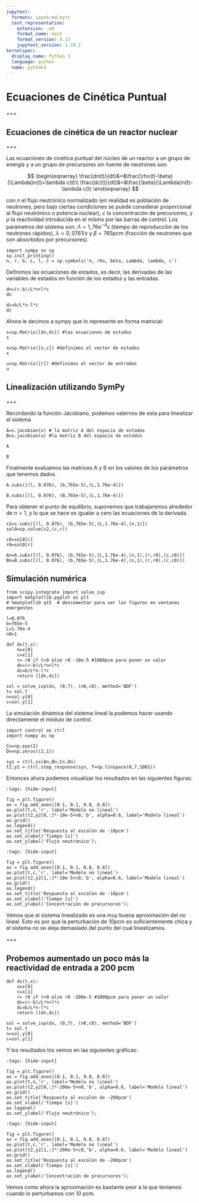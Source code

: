 ```yaml
---
jupytext:
  formats: ipynb,md:myst
  text_representation:
    extension: .md
    format_name: myst
    format_version: 0.13
    jupytext_version: 1.10.2
kernelspec:
  display_name: Python 3
  language: python
  name: python3
---
```


# Ecuaciones de Cinética Puntual

+++

## Ecuaciones de cinética de un reactor nuclear

+++

Las ecuaciones de cinética puntual del núcleo de un reactor a un grupo de energía y a un grupo de precursores sin fuente de neutrones son:

$$
\begin{eqnarray}
\frac{dn(t)}{dt}&=&\frac{\rho(t)-\beta}{\Lambda}n(t)+\lambda c(t)\\
\frac{dc(t)}{dt}&=&\frac{\beta}{\Lambda}n(t)-\lambda c(t)
\end{eqnarray}
$$

con $n$ el flujo neutrónico normalizado (en realidad es población de neutrones, pero bajo ciertas condiciones se puede considerar proporcional al flujo neutrónico o potencia nuclear), $c$ la concentración de precursores, y $\rho$ la reactividad introducida en el mismo por las barras de control. Los parámetros del sistema son: $\Lambda = 1,76e^{-4} s$ (tiempo de reproducción de los neutrones rápidos), $\lambda = 0,076 1/s$ y $\beta = 765$pcm (fracción de neutrones que son absorbidos por precursores).

```{code-cell} ipython3
import sympy as sp
sp.init_printing()
n, r, b, L, l, c = sp.symbols('n, rho, beta, Lambda, lambda, c')
```

Definimos las ecuaciones de estados, es decir, las derivadas de las variables de estados en función de los estados y las entradas.

```{code-cell} ipython3
dn=(r-b)/L*n+l*c
dn
```

```{code-cell} ipython3
dc=b/L*n-l*c
dc
```

Ahora le decimos a sympy que lo represente en forma matricial:

```{code-cell} ipython3
s=sp.Matrix([dn,dc]) #las ecuaciones de estados
s
```

```{code-cell} ipython3
x=sp.Matrix([n,c]) #definimos el vector de estados
x
```

```{code-cell} ipython3
u=sp.Matrix([r]) #definimos el vector de entradas
u
```

## Linealización utilizando SymPy

+++

Recordando la función Jacobiano, podemos valernos de esta para linealizar el sistema

```{code-cell} ipython3
A=s.jacobian(x) # la matriz A del espacio de estados
B=s.jacobian(u) #la matriz B del espacio de estados
```

```{code-cell} ipython3
A
```

```{code-cell} ipython3
B
```

Finalmente evaluamos las matrices A y B en los valores de los parámetros que tenemos dados.

```{code-cell} ipython3
A.subs([(l, 0.076), (b,765e-5),(L,1.76e-4)])
```

```{code-cell} ipython3
B.subs([(l, 0.076), (B,765e-5),(L,1.76e-4)])
```

Para obtener el punto de equilibrio, suponemos que trabajaremos alrededor de $n=1$, y lo que se hace es igualar a cero las ecuaciones de la derivada.

```{code-cell} ipython3
s2=s.subs([(l, 0.076), (b,765e-5),(L,1.76e-4),(n,1)])
sol0=sp.solve(s2,(c,r))
```

```{code-cell} ipython3
c0=sol0[c]
r0=sol0[r]
```

```{code-cell} ipython3
An=A.subs([(l, 0.076), (b,765e-5),(L,1.76e-4),(n,1),(r,r0),(c,c0)])
Bn=B.subs([(l, 0.076), (b,765e-5),(L,1.76e-4),(n,1),(r,r0),(c,c0)])
```

## Simulación numérica

```{code-cell} ipython3
from scipy.integrate import solve_ivp
import matplotlib.pyplot as plt
# %matplotlib qt5  # descomentar para ver las figuras en ventanas emergentes
```

```{code-cell} ipython3
l=0.076
b=765e-5
L=1.76e-4
n0=1
```

```{code-cell} ipython3
def dx(t,x):
    n=x[0]
    c=x[1]
    r= r0 if t<0 else r0 -10e-5 #1000pcm para poner un valor
    dn=(r-b)/L*n+l*c
    dc=b/L*n-l*c
    return ([dn,dc])
```

```{code-cell} ipython3
sol = solve_ivp(dx, (0,7), (n0,c0), method='BDF')
t= sol.t
n=sol.y[0]
c=sol.y[1]
```

La simulación dinámica del sistema lineal la podemos hacer usando directamente el módulo de control.

```{code-cell} ipython3
import control as ctrl
import numpy as np
```

```{code-cell} ipython3
Cn=np.eye(2)
Dn=np.zeros((2,1))
```

```{code-cell} ipython3
sys = ctrl.ss(An,Bn,Cn,Dn)
t2,y2 = ctrl.step_response(sys, T=np.linspace(0,7,1001))
```

Entonces ahora podemos visualizar los resultados en las siguientes figuras:

```{code-cell} ipython3
:tags: [hide-input]

fig = plt.figure()
ax = fig.add_axes([0.1, 0.1, 0.8, 0.8])
ax.plot(t,n,'r', label='Modelo no lineal')
ax.plot(t2,y2[0,:]*-10e-5+n0,'b', alpha=0.6, label='Modelo lineal')
ax.grid()
ax.legend()
ax.set_title('Respuesta al escalón de -10pcm')
ax.set_xlabel('Tiempo [s]')
ax.set_ylabel('Flujo neutrónico');
```

```{code-cell} ipython3
:tags: [hide-input]

fig = plt.figure()
ax = fig.add_axes([0.1, 0.1, 0.8, 0.8])
ax.plot(t,c,'r', label='Modelo no lineal')
ax.plot(t2,y2[1,:]*-10e-5+c0,'b', alpha=0.6, label='Modelo lineal')
ax.grid()
ax.legend()
ax.set_title('Respuesta al escalón de -10pcm')
ax.set_xlabel('Tiempo [s]')
ax.set_ylabel('Concentración de precursores');
```

Vemos que el sistema linealizado es una muy buena aproximación del no lineal. Esto es por que la perturbación de 10pcm es suficientemente chica y el sistema no se aleja demasiado del punto del cual linealizamos.

+++

## Probemos aumentado un poco más la reactividad de entrada a 200 pcm

```{code-cell} ipython3
def dx(t,x):
    n=x[0]
    c=x[1]
    r= r0 if t<0 else r0 -200e-5 #1000pcm para poner un valor
    dn=(r-b)/L*n+l*c
    dc=b/L*n-l*c
    return ([dn,dc])
```

```{code-cell} ipython3
sol = solve_ivp(dx, (0,7), (n0,c0), method='BDF')
t= sol.t
n=sol.y[0]
c=sol.y[1]
```

Y los resultados los vemos en las siguientes gráficas:

```{code-cell} ipython3
:tags: [hide-input]

fig = plt.figure()
ax = fig.add_axes([0.1, 0.1, 0.8, 0.8])
ax.plot(t,n,'r', label='Modelo no lineal')
ax.plot(t2,y2[0,:]*-200e-5+n0,'b', alpha=0.6, label='Modelo lineal')
ax.grid()
ax.set_title('Respuesta al escalón de -200pcm')
ax.set_xlabel('Tiempo [s]')
ax.legend()
ax.set_ylabel('Flujo neutrónico');
```

```{code-cell} ipython3
:tags: [hide-input]

fig = plt.figure()
ax = fig.add_axes([0.1, 0.1, 0.8, 0.8])
ax.plot(t,c,'r', label='Modelo no lineal')
ax.plot(t2,y2[1,:]*-200e-5+c0,'b', alpha=0.6, label='Modelo lineal')
ax.grid()
ax.set_title('Respuesta al escalón de -200pcm')
ax.set_xlabel('Tiempo [s]')
ax.legend()
ax.set_ylabel('Concentración de precursores');
```

Vemos como ahora la aproximación es bastante peor a la que teníamos cuando lo perturbamos con 10 pcm.

```{code-cell} ipython3

```
